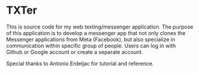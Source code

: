 # TXTer
This is source code for my web texting/messenger application.
The purpose of this application is to develop a messenger app that not only clones the Messenger applications
from Meta (Facebook), but also specialize in communication within specific group of people.
Users can log in with Github or Google account or create a separate account.

Special thanks to Antonio Erdeljac for tutorial and reference.
